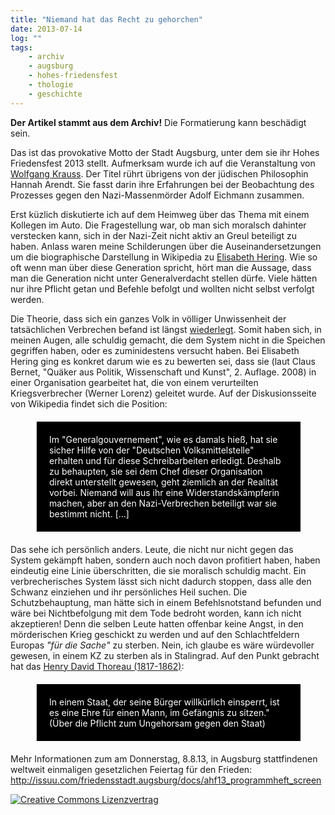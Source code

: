```yaml
---
title: "Niemand hat das Recht zu gehorchen"
date: 2013-07-14
log: ""
tags: 
    - archiv
    - augsburg
    - hohes-friedensfest
    - thologie
    - geschichte
---
```

**Der Artikel stammt aus dem Archiv!** Die Formatierung kann beschädigt sein.

Das ist das provokative Motto der Stadt Augsburg, unter dem sie ihr Hohes Friedensfest 2013 stellt. Aufmerksam wurde ich auf die Veranstaltung von <a href="http://www.wolfgangsnotizen.de/?p=1183">Wolfgang Krauss</a>. Der Titel rührt übrigens von der jüdischen Philosophin Hannah Arendt. Sie fasst darin ihre Erfahrungen bei der Beobachtung des Prozesses gegen den Nazi-Massenmörder Adolf Eichmann zusammen.

Erst küzlich diskutierte ich auf dem Heimweg über das Thema mit einem Kollegen im Auto. Die Fragestellung war, ob man sich moralsch dahinter verstecken kann, sich in der Nazi-Zeit nicht aktiv an Greul beteiligt zu haben. Anlass waren meine Schilderungen über die Auseinandersetzungen um die biographische Darstellung in Wikipedia zu <a href="http://de.wikipedia.org/wiki/Elisabeth_Hering">Elisabeth Hering</a>. Wie so oft wenn man über diese Generation spricht, hört man die Aussage, dass man die Generation nicht unter Generalverdacht stellen dürfe. Viele hätten nur ihre Pflicht getan und Befehle befolgt und wollten nicht selbst verfolgt werden.
<!--break-->
Die Theorie, dass sich ein ganzes Volk in völliger Unwissenheit der tatsächlichen Verbrechen befand ist längst <a href="http://de.wikipedia.org/w/index.php?title=Holocaustkenntnis_von_Zeitzeugen&oldid=119432492#Kenntnis_von_systematischer_Vergasung">wiederlegt</a>. Somit haben sich, in meinen Augen, alle schuldig gemacht, die dem System nicht in die Speichen gegriffen haben, oder es zuminidestens versucht haben. Bei Elisabeth Hering ging es konkret darum wie es zu bewerten sei, dass sie (laut Claus Bernet, "Quäker aus Politik, Wissenschaft und Kunst", 2. Auflage. 2008) in einer Organisation gearbeitet hat, die von einem verurteilten Kriegsverbrecher (Werner Lorenz) geleitet wurde. Auf der Diskusionsseite von Wikipedia findet sich die Position:

<blockquote style="margin: 20px 40px 20px 40px; padding: 20px; background-color: #000; color: white;">
Im "Generalgouvernement", wie es damals hieß, hat sie sicher Hilfe von der "Deutschen Volksmittelstelle" erhalten und für diese Schreibarbeiten erledigt. Deshalb zu behaupten, sie sei dem Chef dieser Organisation direkt unterstellt gewesen, geht ziemlich an der Realität vorbei. Niemand will aus ihr eine Widerstandskämpferin machen, aber an den Nazi-Verbrechen beteiligt war sie bestimmt nicht. [...]
</blockquote>

Das sehe ich persönlich anders. Leute, die nicht nur nicht gegen das System gekämpft haben, sondern auch noch davon profitiert haben, haben eindeutig eine Linie überschritten, die sie moralisch schuldig macht. Ein verbrecherisches System lässt sich nicht dadurch stoppen, dass alle den Schwanz einziehen und ihr persönliches Heil suchen. Die Schutzbehauptung, man hätte sich in einem Befehlsnotstand befunden und wäre bei Nichtbefolgung mit dem Tode bedroht worden, kann ich nicht akzeptieren! Denn die selben Leute hatten offenbar keine Angst, in den mörderischen Krieg geschickt zu werden und auf den Schlachtfeldern Europas <i>"für die Sache"</i> zu sterben. Nein, ich glaube es wäre würdevoller gewesen, in einem KZ zu sterben als in Stalingrad. Auf den Punkt gebracht hat das <a href="http://en.wikipedia.org/wiki/Henry_David_Thoreau">Henry David Thoreau (1817-1862)</a>:

<blockquote style="margin: 20px 40px 20px 40px; padding: 20px; background-color: #000; color: white;">
In einem Staat, der seine Bürger willkürlich einsperrt, ist es eine Ehre für einen Mann, im Gefängnis zu sitzen."</i> (Über die Pflicht zum Ungehorsam gegen den Staat)
</blockquote>


Mehr Informationen zum am Donnerstag, 8.8.13, in Augsburg stattfindenen weltweit einmaligen gesetzlichen Feiertag für den Frieden:
http://issuu.com/friedensstadt.augsburg/docs/ahf13_programmheft_screen



<a rel="license" href="http://creativecommons.org/licenses/by-sa/3.0/"><img alt="Creative Commons Lizenzvertrag" style="border-width:0" src="http://i.creativecommons.org/l/by-sa/3.0/88x31.png" /></a>
